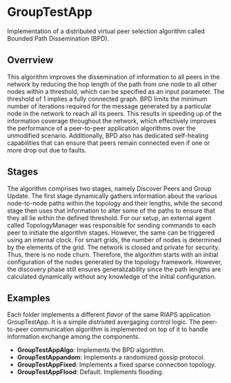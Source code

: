 # GroupTestApp

Implementation of a distributed virtual peer selection algorithm called Bounded Path Dissemination (BPD).

## Overrview
This algorithm improves the dissemination of information to all peers in the network by reducing the hop length of the path from one node
to all other nodes within a threshold, which can be specified as an input parameter. The threshold of 1 implies
a fully connected graph. BPD limits the minimum number of iterations required for the message generated by
a particular node in the network to reach all its peers. This results in speeding up of the information coverage
throughout the network, which effectively improves the performance of a peer-to-peer application algorithms
over the unmodified scenario. Additionally, BPD also has dedicated self-healing capabilities that can ensure
that peers remain connected even if one or more drop out due to faults.

## Stages

The algorithm comprises two stages, namely Discover Peers and Group Update. The first stage dynamically
gathers information about the various node-to-node paths within the topology and their lengths,
while the second stage then uses that information to alter some of the paths to ensure that they all lie within
the defined threshold. For our setup, an external agent called TopologyManager was responsible for sending
commands to each peer to initiate the algorithm stages. However, the same can be triggered using an
internal clock. For smart grids, the number of nodes is determined by the elements of the grid. The network
is closed and private for security. Thus, there is no node churn. Therefore, the algorithm starts with an initial configuration of the nodes generated by the topology
framework. However, the discovery phase still ensures generalizability since the path lengths are calculated
dynamically without any knowledge of the initial configuration.

## Examples

Each folder implements a different *flavor* of the same RIAPS application GroupTestApp. It is a simple distriuted avergaging control logic. The peer-to-peer communication algorithm is implemented on top of it to handle information exchange among the components.

- **GroupTestAppAlgo**: Implements the BPD algorithm.
- **GroupTestAppandom**: Implements a randomized gossip protocol.
- **GroupTestAppFixed**: Implements a fixed sparse connection topology.
- **GroupTestAppFlood**: Default. Implements flooding.

